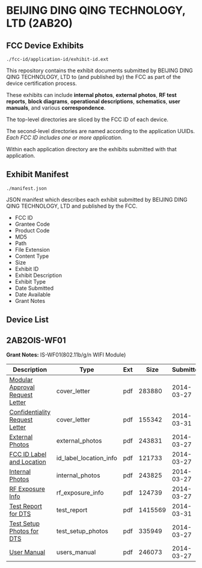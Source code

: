 # BEIJING DING QING TECHNOLOGY, LTD (2AB2O)
## FCC Device Exhibits

```
./fcc-id/application-id/exhibit-id.ext
```

This repository contains the exhibit documents submitted by BEIJING DING QING TECHNOLOGY, LTD to (and published by) the FCC as part of the device certification process.

These exhibits can include **internal photos**, **external photos**, **RF test reports**, **block diagrams**, **operational descriptions**, **schematics**, **user manuals**, and various **correspondence**.

The top-level directories are sliced by the FCC ID of each device.

The second-level directories are named according to the application UUIDs. *Each FCC ID includes one or more application.*

Within each application directory are the exhibits submitted with that application. 

## Exhibit Manifest

```
./manifest.json
```

JSON manifest which describes each exhibit submitted by BEIJING DING QING TECHNOLOGY, LTD and published by the FCC.

- FCC ID
- Grantee Code
- Product Code
- MD5
- Path
- File Extension
- Content Type
- Size
- Exhibit ID
- Exhibit Description
- Exhibit Type
- Date Submitted
- Date Available
- Grant Notes

## Device List
## 2AB2OIS-WF01
**Grant Notes:** IS-WF01(802.11b/g/n WIFI Module)

| Description | Type | Ext | Size | Submitted | Available |
| ----------- | ---- | --- | ---- | --------- | --------- |
| [Modular Approval Request Letter](2AB2OIS-WF01/147493c36c38114fe4d7bb6784690261/2226352.pdf) | cover_letter | pdf | 283880 | 2014-03-27 | 2014-03-27 |
| [Confidentiality Request Letter](2AB2OIS-WF01/147493c36c38114fe4d7bb6784690261/2229800.pdf) | cover_letter | pdf | 155342 | 2014-03-31 | 2014-03-27 |
| [External Photos](2AB2OIS-WF01/147493c36c38114fe4d7bb6784690261/2226353.pdf) | external_photos | pdf | 243831 | 2014-03-27 | 2014-03-27 |
| [FCC ID Label and Location](2AB2OIS-WF01/147493c36c38114fe4d7bb6784690261/2226355.pdf) | id_label_location_info | pdf | 121733 | 2014-03-27 | 2014-03-27 |
| [Internal Photos](2AB2OIS-WF01/147493c36c38114fe4d7bb6784690261/2226354.pdf) | internal_photos | pdf | 243825 | 2014-03-27 | 2014-03-27 |
| [RF Exposure Info](2AB2OIS-WF01/147493c36c38114fe4d7bb6784690261/2226358.pdf) | rf_exposure_info | pdf | 124739 | 2014-03-27 | 2014-03-27 |
| [Test Report for DTS](2AB2OIS-WF01/147493c36c38114fe4d7bb6784690261/2229801.pdf) | test_report | pdf | 1415569 | 2014-03-31 | 2014-03-27 |
| [Test Setup Photos for DTS](2AB2OIS-WF01/147493c36c38114fe4d7bb6784690261/2226357.pdf) | test_setup_photos | pdf | 335949 | 2014-03-27 | 2014-03-27 |
| [User Manual](2AB2OIS-WF01/147493c36c38114fe4d7bb6784690261/2226359.pdf) | users_manual | pdf | 246073 | 2014-03-27 | 2014-03-27 |
